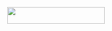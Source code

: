 <p align="center"><a href="https://dashboard.heroku.com/new?template=https://github.com/tushar007ff/Itachi3"> <img src="https://img.shields.io/badge/Deploy%20On%20Heroku-bringle?style=for-the-badge&logo=heroku" width="220" height="38.45"/></a></p>